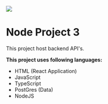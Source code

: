 ![](https://github.com/freelearn2000/node-project-3/workflows/CI/badge.svg?branch=develop)

# Node Project 3

This project host backend API's.

**This project uses following languages:**

- HTML (React Application)
- JavaScript
- TypeScript
- PostGres (Data)
- NodeJS
